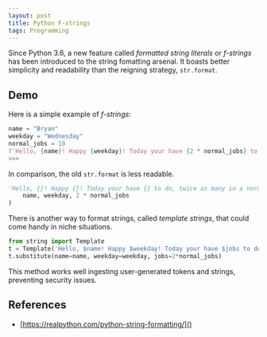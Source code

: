 ```yaml
---
layout: post
title: Python F-strings
tags: Programming
---
```


Since Python 3.6, a new feature called _formatted string literals_ or _f-strings_ has been introduced to the string fomatting arsenal. It boasts better simplicity and readability than the reigning strategy, `str.format`.

## Demo

Here is a simple example of _f-strings_:

```python
name = "Bryan"
weekday = "Wednesday"
normal_jobs = 10
f'Hello, {name}! Happy {weekday}! Today your have {2 * normal_jobs} to do, twice as many in a normal day!'
>>> 
```

In comparison, the old `str.format` is less readable.

```python
'Hello, {}! Happy {}! Today your have {} to do, twice as many in a normal day!'.format(
	name, weekday, 2 * normal_jobs
)
```

There is another way to format strings, called _template strings_, that could come handy in niche situations.

```python
from string import Template
t = Template('Hello, $name! Happy $weekday! Today your have $jobs to do, twice as many in a normal day!')
t.substitute(name=name, weekday=weekday, jobs=2*normal_jobs)
```

This method works well ingesting user-generated tokens and strings, preventing security issues.

## References

- [https://realpython.com/python-string-formatting/]()
